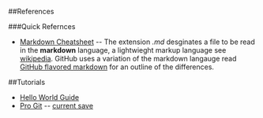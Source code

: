 ##References

###Quick Refernces

- [Markdown Cheatsheet](https://github.com/adam-p/markdown-here/wiki/Markdown-Cheatsheet)
--
The extension *.md* desginates a file to be read in the **markdown** language, a lightwieght markup language see [wikipedia](https://en.wikipedia.org/wiki/Markdown). GitHub uses a variation of the markdown langauge read [GitHub flavored markdown](https://help.github.com/articles/github-flavored-markdown/) for an outline of the differences.


##Tutorials

- [Hello World Guide](http://guides.github.com/activities/hello-world)
- [Pro Git](https://git-scm.com/book/en/v2)
-- [current save <time>](https://git-scm.com/book/en/v2/Git-Basics-Getting-a-Git-Repository)
